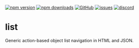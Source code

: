 [![npm version](https://img.shields.io/npm/v/@itrocks/list?logo=npm)](https://www.npmjs.org/package/@itrocks/list)
[![npm downloads](https://img.shields.io/npm/dm/@itrocks/list)](https://www.npmjs.org/package/@itrocks/list)
[![GitHub](https://img.shields.io/github/last-commit/itrocks-ts/list?color=2dba4e&label=commit&logo=github)](https://github.com/itrocks-ts/list)
[![issues](https://img.shields.io/github/issues/itrocks-ts/list)](https://github.com/itrocks-ts/list/issues)
[![discord](https://img.shields.io/discord/1314141024020467782?color=7289da&label=discord&logo=discord&logoColor=white)](https://25.re/ditr)

# list

Generic action-based object list navigation in HTML and JSON.
